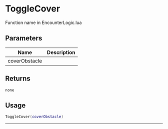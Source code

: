 # ToggleCover

Function name in EncounterLogic.lua

## Parameters

| Name          | Description |
| ------------- | ----------- |
| coverObstacle |             |

## Returns

`none`

## Usage

```lua
ToggleCover(coverObstacle)
```

---
